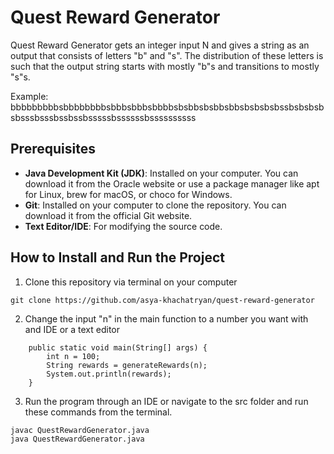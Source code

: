 # Quest Reward Generator

Quest Reward Generator gets an integer input N and gives a string as an output that consists of letters "b" and "s". The distribution of these letters is such that the output string starts with mostly "b"s and transitions to mostly "s"s.

Example:
bbbbbbbbbsbbbbbbbbsbbbsbbbsbbbbsbsbbsbsbbsbbsbsbsbsbssbsbsbsbsbsssbsssbssbssbsssssbssssssbssssssssss

## Prerequisites

- **Java Development Kit (JDK)**: Installed on your computer. You can download it from the Oracle website or use a package manager like apt for Linux, brew for macOS, or choco for Windows.
- **Git**: Installed on your computer to clone the repository. You can download it from the official Git website.
- **Text Editor/IDE**: For modifying the source code.

## How to Install and Run the Project

1. Clone this repository via terminal on your computer

```
git clone https://github.com/asya-khachatryan/quest-reward-generator
```

2. Change the input "n" in the main function to a number you want with and IDE or a text editor

```
    public static void main(String[] args) {
        int n = 100;
        String rewards = generateRewards(n);
        System.out.println(rewards);
    }
```
3. Run the program through an IDE or navigate to the src folder and run these commands from the terminal.

```
javac QuestRewardGenerator.java
java QuestRewardGenerator.java
```
